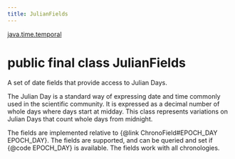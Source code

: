 ```yaml
---
title: JulianFields
---
```


[java.time.temporal](../packages/#java.time.temporal)

# public final class JulianFields


A set of date fields that provide access to Julian Days.
 <p>
 The Julian Day is a standard way of expressing date and time commonly used in the scientific community.
 It is expressed as a decimal number of whole days where days start at midday.
 This class represents variations on Julian Days that count whole days from midnight.
 <p>
 The fields are implemented relative to {@link ChronoField#EPOCH_DAY EPOCH_DAY}.
 The fields are supported, and can be queried and set if {@code EPOCH_DAY} is available.
 The fields work with all chronologies.